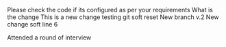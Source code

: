 Please check the code if its configured as per your requirements
What is the change 
This is a new change testing git soft reset
New branch v.2
New change soft
line 6

Attended a round of interview 